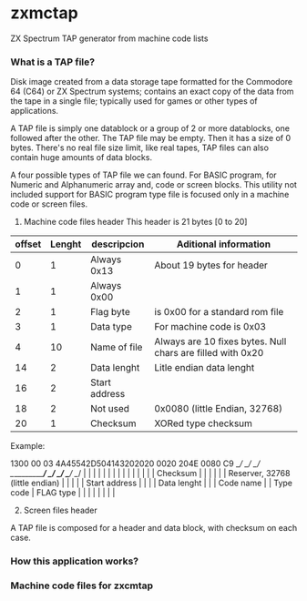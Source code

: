 # zxmctap
ZX Spectrum TAP generator from machine code lists

### What is a TAP file?
Disk image created from a data storage tape formatted for the Commodore 64 (C64) or ZX Spectrum systems; contains an exact copy of the data from the tape in a single file; typically used for games or other types of applications.

A TAP file is simply one datablock or a group of 2 or more datablocks, one followed after the other. The TAP file may be empty. Then it has a size of 0 bytes. There's no real file size limit, like real tapes, TAP files can also contain huge amounts of data blocks.

A four possible types of TAP file we can found. For BASIC program, for Numeric and Alphanumeric array and, code or screen blocks. This utility not included support for BASIC program type file is focused only in a machine code or screen files.

1. Machine code files header
This header is 21 bytes [0 to 20]

  |  offset | Lenght | descripcion   | Aditional information |
  |---------|--------|---------------|-----------------------|
  |    0    |    1   | Always 0x13   | About 19 bytes for header              |
  |    1    |    1   | Always 0x00   |                                        |
  |    2    |    1   | Flag byte     | is 0x00 for a standard rom file        |
  |    3    |    1   | Data type     | For machine code is 0x03               |
  |    4    |   10   | Name of file  | Always are 10 fixes bytes. Null chars are filled with 0x20 |
  |    14   |    2   | Data lenght   | Litle endian data lenght               |
  |    16   |    2   | Start address |  |
  |    18   |    2   | Not used      | 0x0080 (little Endian, 32768) |
  |    20   |    1   | Checksum      | XORed type checksum                    |
  
  Example:
  
   1300   00   03   4A45542D504143202020   0020   204E   0080   C9
  \____/ \__/ \__/ \____________________/ \____/ \____/ \____/ \__/
    |     |    |             |              |      |      |     |
    |     |    |             |              |      |      |     Checksum
    |     |    |             |              |      |      Reserver, 32768 (little endian)
    |     |    |             |              |      Start address
    |     |    |             |              Data lenght
    |     |    |             Code name
    |     |    Type code
    |     FLAG type
    |     |    |             |              |      |      |     |
    




2. Screen files header



A TAP file is composed for a header and data block, with checksum on each case.

### How this application works?

### Machine code files for zxcmtap
